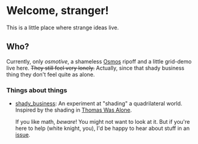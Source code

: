 # Welcome, stranger!

This is a little place where strange ideas live.

## Who?

Currently, only *osmotive*, a shameless [Osmos](http://www.hemispheregames.com/osmos/)
ripoff and a little grid-demo live here. <del>They still feel very
lonely.</del> Actually, since that shady business thing they don't feel
quite as alone.

### Things about things

 * [shady\_business](shady_business.html): An experiment at "shading" a
 	quadrilateral world. Inspired by the shading in [Thomas Was
 	Alone](http://thomaswasalone.com).

 	If you like math, *beware*! You might not want to look at it. But if
 	you're here to help (white knight, you), I'd be happy to hear about
 	stuff in an [issue](weird_dreams/issues).
